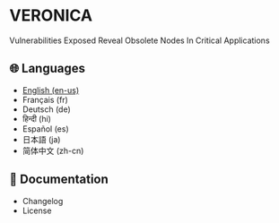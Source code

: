 # VERONICA

Vulnerabilities Exposed Reveal Obsolete Nodes In Critical Applications

## 🌐 Languages
- [English (en-us)](Documentation/README-en.md)
- Français (fr)
- Deutsch (de)
- हिन्दी (hi)
- Español (es)
- 日本語 (ja)
- 简体中文 (zh-cn)

## 📄 Documentation

- Changelog
- License
